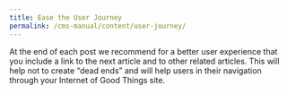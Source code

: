 ```yaml
---
title: Ease the User Journey
permalink: /cms-manual/content/user-journey/
---
```


At the end of each post we recommend for a better user experience that you include a link to the next article and to other related articles. This will help not to create “dead ends” and will help users in their navigation through your Internet of Good Things site.

<!-- Note: A "back" link, which takes the user to the parent page, is automatically provided. -->